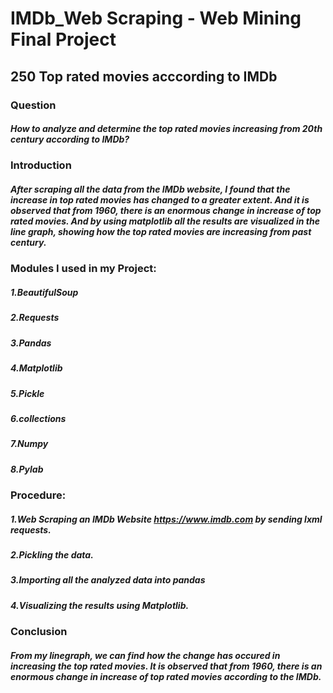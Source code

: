 
# IMDb_Web Scraping - Web Mining Final Project
## 250 Top rated movies acccording to IMDb
### Question 
##### How to analyze and determine the top rated movies increasing from 20th century according to IMDb?
### Introduction
##### After scraping all the data from the IMDb website, I found that the increase in top rated movies has changed to a greater extent. And it is observed that from 1960, there is an enormous change in increase of top rated movies. And by using matplotlib all the results are visualized in the line graph, showing how the top rated movies are increasing from past century.
### Modules I used in my Project:
##### 1.BeautifulSoup
##### 2.Requests
##### 3.Pandas
##### 4.Matplotlib
##### 5.Pickle
##### 6.collections
##### 7.Numpy
##### 8.Pylab
### Procedure:
##### 1.Web Scraping an IMDb Website https://www.imdb.com by sending lxml requests.
##### 2.Pickling the data.
##### 3.Importing all the analyzed data into pandas
##### 4.Visualizing the results using Matplotlib.
### Conclusion
##### From my linegraph, we can find how the change has occured in increasing the top rated movies. It is observed that from 1960, there is an enormous change in increase of top rated movies according to the IMDb.
